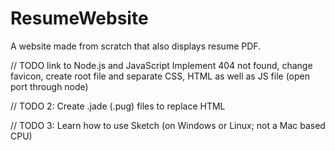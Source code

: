 # ResumeWebsite
A website made from scratch that also displays resume PDF.

// TODO link to Node.js and JavaScript
Implement 404 not found, change favicon, create root file and separate CSS, HTML as well as JS file (open port through node)

// TODO 2: Create .jade (.pug) files to replace HTML

// TODO 3: Learn how to use Sketch (on Windows or Linux; not a Mac based CPU)
